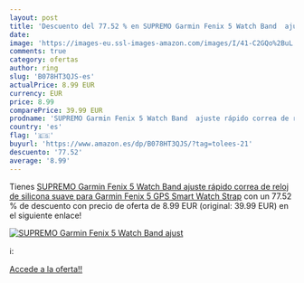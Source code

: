 ```yaml
---
layout: post
title: 'Descuento del 77.52 % en SUPREMO Garmin Fenix 5 Watch Band  ajust'
date: 
image: 'https://images-eu.ssl-images-amazon.com/images/I/41-C2GQo%2BuL._SL200_.jpg'
comments: true
category: ofertas
author: ring
slug: 'B078HT3QJS-es'
actualPrice: 8.99 EUR
currency: EUR
price: 8.99
comparePrice: 39.99 EUR
prodname: 'SUPREMO Garmin Fenix 5 Watch Band  ajuste rápido correa de reloj de silicona suave para Garmin Fenix 5 GPS Smart Watch Strap'
country: 'es'
flag: '🇪🇸'
buyurl: 'https://www.amazon.es/dp/B078HT3QJS/?tag=tolees-21'
descuento: '77.52'
average: '8.99'
---
```


Tienes [SUPREMO Garmin Fenix 5 Watch Band  ajuste rápido correa de reloj de silicona suave para Garmin Fenix 5 GPS Smart Watch Strap](https://www.amazon.es/dp/B078HT3QJS/?tag=tolees-21) con un 77.52 % de descuento con precio de oferta de 8.99 EUR (original: 39.99 EUR) en el siguiente enlace!

[![SUPREMO Garmin Fenix 5 Watch Band  ajust](https://images-eu.ssl-images-amazon.com/images/I/41-C2GQo%2BuL._SL200_.jpg)](https://www.amazon.es/dp/B078HT3QJS/?tag=tolees-21)

ℹ️:


[Accede a la oferta!!](https://www.amazon.es/dp/B078HT3QJS/?tag=tolees-21)
